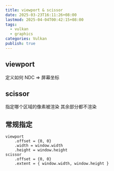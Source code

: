 ```yaml
---
title: viewport & scissor
date: 2025-03-23T16:11:26+08:00
lastmod: 2025-04-04T00:42:15+08:00
tags:
  - vulkan
  - graphics
categories: Vulkan
publish: true
---
```


## viewport

定义如何 NDC $\Rightarrow$ 屏幕坐标

## scissor

指定哪个区域的像素被渲染
其余部分都不渲染

## 常规指定

```
viewport
	.offset = {0, 0}
	.width = window.width
	.height = window.height
scissor
	.offset = {0, 0}
	.extent = { window.width, window.height }
```
